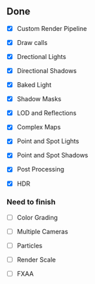 ﻿## Done
- [x] Custom Render Pipeline

- [x] Draw calls

- [x] Drectional Lights

- [x] Directional Shadows

- [x] Baked Light

- [x] Shadow Masks

- [x] LOD and Reflections

- [x] Complex Maps

- [x] Point and Spot Lights  

- [x] Point and Spot Shadows 

- [x] Post Processing 

- [x] HDR  

### Need to finish

- [ ] Color Grading 

- [ ] Multiple Cameras

- [ ] Particles

- [ ] Render Scale

- [ ] FXAA
